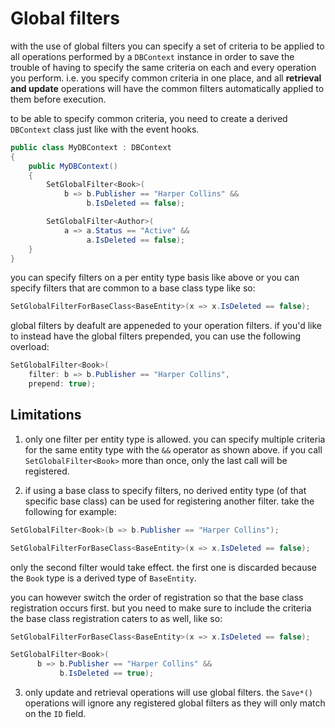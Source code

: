 # Global filters

with the use of global filters you can specify a set of criteria to be applied to all operations performed by a `DBContext` instance in order to save the trouble of having to specify the same criteria on each and every operation you perform. i.e. you specify common criteria in one place, and all **retrieval and update** operations will have the common filters automatically applied to them before execution.

to be able to specify common criteria, you need to create a derived `DBContext` class just like with the event hooks.

```csharp
public class MyDBContext : DBContext
{
    public MyDBContext()
    {
        SetGlobalFilter<Book>(
            b => b.Publisher == "Harper Collins" &&
                 b.IsDeleted == false);

        SetGlobalFilter<Author>(
            a => a.Status == "Active" &&
                 a.IsDeleted == false);
    }
}
```

you can specify filters on a per entity type basis like above or you can specify filters that are common to a base class type like so:

```csharp
SetGlobalFilterForBaseClass<BaseEntity>(x => x.IsDeleted == false);
```

global filters by deafult are appeneded to your operation filters. if you'd like to instead have the global filters prepended, you can use the following overload:

```csharp
SetGlobalFilter<Book>(
    filter: b => b.Publisher == "Harper Collins",
    prepend: true);
```

## Limitations

1. only one filter per entity type is allowed. you can specify multiple criteria for the same entity type with the `&&` operator as shown above. if you call `SetGlobalFilter<Book>` more than once, only the last call will be registered.

2. if using a base class to specify filters, no derived entity type (of that specific base class) can be used for registering another filter. take the following for example:
```csharp
SetGlobalFilter<Book>(b => b.Publisher == "Harper Collins");

SetGlobalFilterForBaseClass<BaseEntity>(x => x.IsDeleted == false);
```
only the second filter would take effect. the first one is discarded because the `Book` type is a derived type of `BaseEntity`.

you can however switch the order of registration so that the base class registration occurs first. but you need to make sure to include the criteria the base class registration caters to as well, like so:
```csharp
SetGlobalFilterForBaseClass<BaseEntity>(x => x.IsDeleted == false);

SetGlobalFilter<Book>(
      b => b.Publisher == "Harper Collins" &&
           b.IsDeleted == true);
``` 

3. only update and retrieval operations will use global filters. the `Save*()` operations will ignore any registered global filters as they will only match on the `ID` field.
